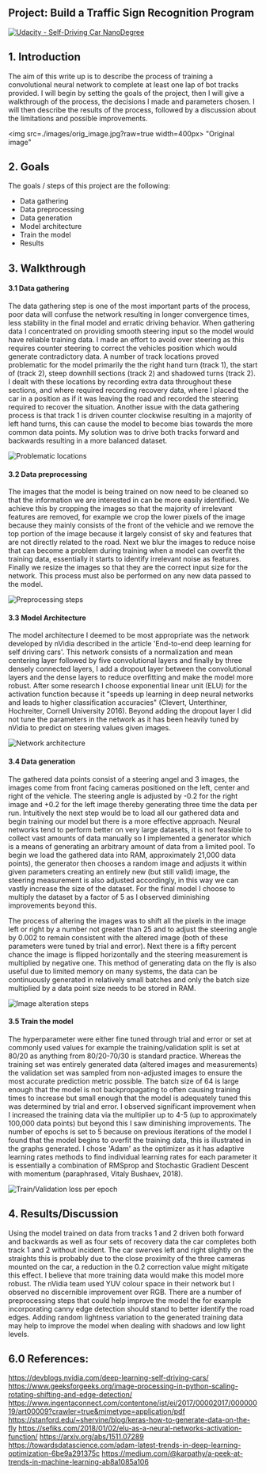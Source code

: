 ## Project: Build a Traffic Sign Recognition Program
[![Udacity - Self-Driving Car NanoDegree](https://s3.amazonaws.com/udacity-sdc/github/shield-carnd.svg)](http://www.udacity.com/drive)

## 1. Introduction
The aim of this write up is to describe the process of training a convolutional neural network to complete at least one lap of bot tracks provided. I will begin by setting the goals of the project, then I will give a walkthrough of the process, the decisions I made and parameters chosen. I will then describe the results of the process, followed by a discussion about the limitations and possible improvements.

<img src=./images/orig_image.jpg?raw=true width=400px> "Original image"

## 2. Goals
The goals / steps of this project are the following:
* Data gathering
* Data preprocessing
* Data generation
* Model architecture
* Train the model
* Results

## 3. Walkthrough

#### 3.1 Data gathering
The data gathering step is one of the most important parts of the process, poor data will confuse the network resulting in longer convergence times, less stability in the final model and erratic driving behavior. When gathering data I concentrated on providing smooth steering input so the model would have reliable training data. I made an effort to avoid over steering as this requires counter steering to correct the vehicles position which would generate contradictory data. A number of track locations proved problematic for the model primarily the the right hand turn (track 1), the start of (track 2), steep downhill sections (track 2) and shadowed turns (track 2). I dealt with these locations by recording extra data throughout these sections, and where required recording recovery data, where I placed the car in a position as if it was leaving the road and recorded the steering required to recover the situation. Another issue with the data gathering process is that track 1 is driven counter clockwise resulting in a majority of left hand turns, this can cause the model to become bias towards the more common data points. My solution was to drive both tracks forward and backwards resulting in a more balanced dataset.  

![Problematic locations](./images/problems.jpg)

#### 3.2 Data preprocessing
The images that the model is being trained on now need to be cleaned so that the information we are interested in can be more easily identified. We achieve this by cropping the images so that the majority of irrelevant features are removed, for example we crop the lower pixels of the image because they mainly consists of the front of the vehicle and we remove the top portion of the image because it largely consist of sky and features that are not directly related to the road. Next we blur the images to reduce noise that can become a problem during training when a model can overfit the training data, essentially it starts to identify irrelevant noise as features. Finally we resize the images so that they are the correct input size for the network. This process must also be performed on any new data passed to the model.

![Preprocessing steps](./images/process.jpg)

#### 3.3 Model Architecture
The model architecture I deemed to be most appropriate was the network developed by nVidia described in the article 'End-to-end deep learning for self driving cars'. This network consists of a normalization and mean centering layer followed by five convolutional layers and finally by three densely connected layers, I add a dropout layer between the convolutional layers and the dense layers to reduce overfitting and make the model more robust. After some research I choose exponential linear unit (ELU) for the activation function because it "speeds up learning in deep neural networks and leads to higher classification accuracies" (Clevert, Unterthiner, Hochreiter, Cornell University 2016). Beyond adding the dropout layer I did not tune the parameters in the network as it has been heavily tuned by nVidia to predict on steering values given images.

![Network architecture](./images/cnn.png)

#### 3.4 Data generation
The gathered data points consist of a steering angel and 3 images, the images come from front facing cameras positioned on the left, center and right of the vehicle. The steering angle is adjusted by -0.2 for the right image and +0.2 for the left image thereby generating three time the data per run. Intuitively the next step would be to load all our gathered data and begin training our model but there is a more effective approach. Neural networks tend to perform better on very large datasets, it is not feasible to collect vast amounts of data manually so I implemented a generator which is a means of generating an arbitrary amount of data from a limited pool. To begin we load the gathered data into RAM, approximately 21,000 data points), the generator then chooses a random image and adjusts it within given parameters creating an entirely new (but still valid) image, the steering measurement is also adjusted accordingly, in this way we can vastly increase the size of the dataset. For the final model I choose to multiply the dataset by a factor of 5 as I observed diminishing improvements beyond this.

The process of altering the images was to shift all the pixels in the image left or right by a number not greater than 25 and to adjust the steering angle by 0.002 to remain consistent with the altered image (both of these parameters were tuned by trial and error). Next there is a fifty percent chance the image is flipped horizontally and the steering measurement is multiplied by negative one.
This method of generating data on the fly is also useful due to limited memory on many systems, the data can be continuously generated in relatively small batches and only the batch size multiplied by a data point size needs to be stored in RAM.

![Image alteration steps](./images/shift.jpg)

#### 3.5 Train the model

The hyperparameter were either fine tuned through trial and error or set at commonly used values for example the training/validation split is set at 80/20 as anything from 80/20-70/30 is standard practice. Whereas the training set was entirely generated data (altered images and measurements) the validation set was sampled from non-adjusted images to ensure the most accurate prediction metric possible. The batch size of 64 is large enough that the model is not backpropagating to often causing training times to increase but small enough that the model is adequately tuned this was determined by trial and error. I observed significant improvement when I increased the training data via the multiplier up to 4-5 (up to approximately 100,000 data points) but beyond this I saw diminishing improvements. The number of epochs is set to 5 because on previous iterations of the model I found that the model begins to overfit the training data, this is illustrated in the graphs generated. I chose 'Adam' as the optimizer as it has adaptive learning rates methods to find individual learning rates for each parameter it is essentially a combination of RMSprop and Stochastic Gradient Descent with momentum (paraphrased, Vitaly Bushaev, 2018).

![Train/Validation loss per epoch](./images/model_track2_5mul_5eph.png)

## 4. Results/Discussion
Using the model trained on data from tracks 1 and 2 driven both forward and backwards as well as four sets of recovery data the car completes both track 1 and 2 without incident. The car swerves left and right slightly on the straights this is probably due to the close proximity of the three cameras mounted on the car, a reduction in the 0.2 correction value might mitigate this effect. I believe that more training data would make this model more robust. The nVidia team used YUV colour space in their network but I observed no discernible improvement over RGB. There are a number of preprocessing steps that could help improve the model the for example incorporating canny edge detection should stand to better identify the road edges. Adding random lightness variation to the generated training data may help to improve the model when dealing with shadows and low light levels.


## 6.0 References:
https://devblogs.nvidia.com/deep-learning-self-driving-cars/
https://www.geeksforgeeks.org/image-processing-in-python-scaling-rotating-shifting-and-edge-detection/
https://www.ingentaconnect.com/contentone/ist/ei/2017/00002017/00000019/art00009?crawler=true&mimetype=application/pdf
https://stanford.edu/~shervine/blog/keras-how-to-generate-data-on-the-fly
https://sefiks.com/2018/01/02/elu-as-a-neural-networks-activation-function/
https://arxiv.org/abs/1511.07289
https://towardsdatascience.com/adam-latest-trends-in-deep-learning-optimization-6be9a291375c
https://medium.com/@karpathy/a-peek-at-trends-in-machine-learning-ab8a1085a106
